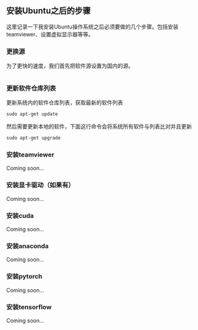 ## 安装Ubuntu之后的步骤

这里记录一下我安装Ubuntu操作系统之后必须要做的几个步骤。包括安装teamviewer、设置虚拟显示器等等。

### 更换源

为了更快的速度，我们首先把软件源设置为国内的源。

```markdown

```

### 更新软件仓库列表

更新系统内的软件仓库列表，获取最新的软件列表

```markdown
sudo apt-get update
```

然后需要更新本地的软件，下面这行命令会将系统所有软件与列表比对并且更新

```markdown
sudo apt-get upgrade
```

### 安装teamviewer
Coming soon...

### 安装显卡驱动（如果有）
Coming soon...

### 安装cuda
Coming soon...

### 安装anaconda
Coming soon...

### 安装pytorch
Coming soon...

### 安装tensorflow
Coming soon...
